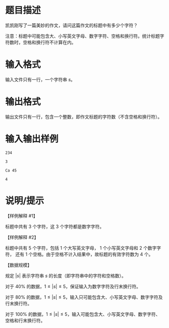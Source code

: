 # 题目描述

凯凯刚写了一篇美妙的作文，请问这篇作文的标题中有多少个字符？

注意：标题中可能包含大、小写英文字母、数字字符、空格和换行符。统计标题字符数时，空格和换行符不计算在内。

# 输入格式

输入文件只有一行，一个字符串 $s$。

# 输出格式

输出文件只有一行，包含一个整数，即作文标题的字符数（不含空格和换行符）。

# 输入输出样例

```input1
234 
```

```output1
3
```

```input2
Ca 45 
```

```output2
4
```

# 说明/提示

【样例解释 #1】

标题中共有 $3$ 个字符，这 $3$ 个字符都是数字字符。

【样例解释 #2】

标题中共有 $5$ 个字符，包括 $1$ 个大写英文字母， $1$ 个小写英文字母和 $2$ 个数字字符， 还有 $1$ 个空格。由于空格不计入结果中，故标题的有效字符数为 $4$ 个。

【数据规模】

规定 $|s|$ 表示字符串 $s$ 的长度（即字符串中的字符和空格数）。

对于 $40\%$ 的数据，$1 \leq |s| \leq 5$，保证输入为数字字符及行末换行符。

对于 $80\%$ 的数据，$1 \leq |s| \leq 5$，输入只可能包含大、小写英文字母、数字字符及行末换行符。

对于 $100\%$ 的数据，$1 \leq |s| \leq 5$，输入可能包含大、小写英文字母、数字字符、空格和行末换行符。
